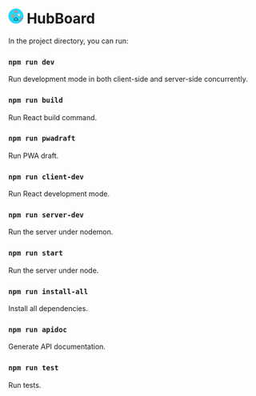 # <img src="https://raw.githubusercontent.com/hotomho/CSCI3100Project_HubBoard/main/client/src/image/HubBoard.svg" width="30" height="30" alt="HubBoard" title="HubBoard"> HubBoard

In the project directory, you can run:

### `npm run dev`
Run development mode in both client-side and server-side concurrently.

### `npm run build`
Run React build command.

### `npm run pwadraft`
Run PWA draft.

### `npm run client-dev`
Run React development mode.

### `npm run server-dev`
Run the server under nodemon.

### `npm run start` 
Run the server under node.

### `npm run install-all`
Install all dependencies.

### `npm run apidoc`
Generate API documentation.

### `npm run test`
Run tests.
